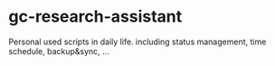 # gc-research-assistant

Personal used scripts in daily life. including status management, time schedule,
backup&sync, ...
